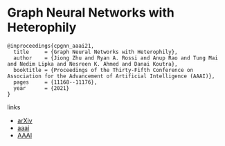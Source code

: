 # Graph Neural Networks with Heterophily

```
@inproceedings{cpgnn_aaai21,
  title     = {Graph Neural Networks with Heterophily},
  author    = {Jiong Zhu and Ryan A. Rossi and Anup Rao and Tung Mai and Nedim Lipka and Nesreen K. Ahmed and Danai Koutra},
  booktitle = {Proceedings of the Thirty-Fifth Conference on Association for the Advancement of Artificial Intelligence (AAAI)},
  pages	    = {11168--11176},
  year      = {2021}
}
```

links
- [arXiv](https://arxiv.org/abs/2009.13566)
- [aaai](https://www.aaai.org/AAAI21Papers/AAAI-8484.ZhuJ.pdf)
- [AAAI](https://ojs.aaai.org/index.php/AAAI/article/view/17332)